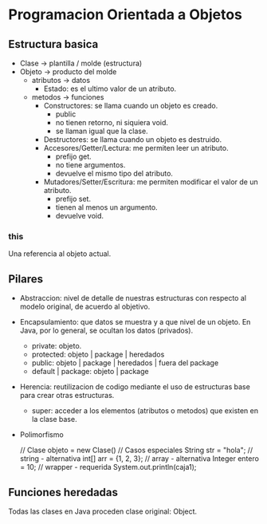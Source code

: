 # Programacion Orientada a Objetos

## Estructura basica
- Clase -> plantilla / molde (estructura)
- Objeto -> producto del molde
  - atributos -> datos
    - Estado: es el ultimo valor de un atributo. 
  - metodos -> funciones
    - Constructores: se llama cuando un objeto es creado.
      - public
      - no tienen retorno, ni siquiera void.
      - se llaman igual que la clase.
    - Destructores: se llama cuando un objeto es destruido.
    - Accesores/Getter/Lectura: me permiten leer un atributo.
      - prefijo get.
      - no tiene argumentos.
      - devuelve el mismo tipo del atributo.
    - Mutadores/Setter/Escritura: me permiten modificar el valor de un atributo.
      - prefijo set.
      - tienen al menos un argumento.
      - devuelve void.
### this
Una referencia al objeto actual.
 
## Pilares
- Abstraccion: nivel de detalle de nuestras estructuras con respecto al modelo original, de acuerdo al objetivo.
- Encapsulamiento: que datos se muestra y a que nivel de un objeto. En Java, por lo general, se ocultan los datos (privados).
  - private: objeto.
  - protected: objeto | package | heredados
  - public: objeto | package | heredados | fuera del package
  - default | package: objeto | package
- Herencia: reutilizacion de codigo mediante el uso de estructuras base para crear otras estructuras.
  - super: acceder a los elementos (atributos o metodos) que existen en la clase base.
- Polimorfismo


    // Clase objeto = new Clase()
    // Casos especiales
    String str = "hola";  // string - alternativa
    int[] arr = {1, 2, 3};  // array - alternativa
    Integer entero = 10;  // wrapper - requerida
    System.out.println(caja1);

## Funciones heredadas
Todas las clases en Java proceden clase original: Object.